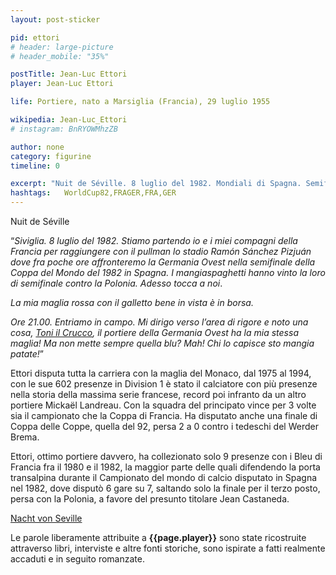 ```yaml
---
layout: post-sticker

pid: ettori
# header: large-picture
# header_mobile: "35%"

postTitle: Jean-Luc Ettori
player: Jean-Luc Ettori

life: Portiere, nato a Marsiglia (Francia), 29 luglio 1955

wikipedia: Jean-Luc_Ettori
# instagram: BnRYOWMhzZB

author: none
category: figurine
timeline: 0

excerpt: "Nuit de Séville. 8 luglio del 1982. Mondiali di Spagna. Semifinale, Germania Ovest contro Francia, finita ai rigori 5-4"
hashtags:   WorldCup82,FRAGER,FRA,GER
---
```

Nuit de Séville


“_Siviglia. 8 luglio del 1982. Stiamo partendo io e i miei compagni della Francia per raggiungere con il pullman lo stadio Ramón Sánchez Pizjuán dove fra poche ore affronteremo la Germania Ovest nella semifinale della Coppa del Mondo del 1982 in Spagna. I mangiaspaghetti hanno vinto la loro di semifinale contro la Polonia. Adesso tocca a noi_.

_La mia maglia rossa con il galletto bene in vista è in borsa._

_Ore 21.00. Entriamo in campo. Mi dirigo verso l’area di rigore e noto una cosa, <a href="schumacher">Toni il Crucco</a>, il portiere della Germania Ovest ha la mia stessa maglia! Ma non mette sempre quella blu? Mah! Chi lo capisce sto mangia patate!_”

Ettori disputa tutta la carriera con la maglia del Monaco, dal 1975 al 1994, con le sue 602 presenze in Division 1 è stato il calciatore con più presenze nella storia della massima serie francese, record poi infranto da un altro portiere Mickaël Landreau. Con la squadra del principato vince per 3 volte sia il campionato che la Coppa di Francia. Ha disputato anche una finale di Coppa delle Coppe, quella del 92, persa 2 a 0 contro i tedeschi del Werder Brema.

Ettori, ottimo portiere davvero, ha collezionato solo 9 presenze con i Bleu di Francia fra il 1980 e il 1982, la maggior parte delle quali difendendo la porta transalpina durante il Campionato del mondo di calcio disputato in Spagna nel 1982, dove disputò 6 gare su 7, saltando solo la finale per il terzo posto, persa con la Polonia, a favore del presunto titolare Jean Castaneda.

<a href="/schumacher">Nacht von Seville</a>

<div class="post-disclaimer">Le parole liberamente attribuite a <b>{{page.player}}</b> sono state ricostruite attraverso libri, interviste e altre fonti storiche, sono ispirate a fatti realmente accaduti e in seguito romanzate.</div>
